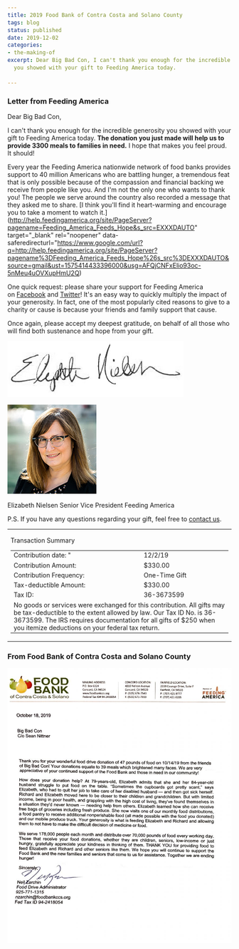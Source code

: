 ```yaml
---
title: 2019 Food Bank of Contra Costa and Solano County
tags: blog
status: published
date: 2019-12-02
categories:
- the-making-of
excerpt: Dear Big Bad Con, I can't thank you enough for the incredible generosity
  you showed with your gift to Feeding America today.

---
```

### Letter from Feeding America

Dear Big Bad Con,

I can't thank you enough for the incredible generosity you showed with your gift to Feeding America today. <strong>The donation you just made will help us to provide 3300 meals to families in need.</strong> I hope that makes you feel proud. It should!

Every year the Feeding America nationwide network of food banks provides support to 40 million Americans who are battling hunger, a tremendous feat that is only possible because of the compassion and financial backing we receive from people like you. And I'm not the only one who wants to thank you! The people we serve around the country also recorded a message that they asked me to share. [I think you'll find it heart-warming and encourage you to take a moment to watch it.](http://help.feedingamerica.org/site/PageServer?pagename=Feeding_America_Feeds_Hope&s_src=EXXXDAUTO" target="_blank" rel="noopener" data-saferedirecturl="https://www.google.com/url?q=http://help.feedingamerica.org/site/PageServer?pagename%3DFeeding_America_Feeds_Hope%26s_src%3DEXXXDAUTO&source=gmail&ust=1575414433396000&usg=AFQjCNFxElio93oc-5nMeu4uOVXupHmU2Q)

One quick request: please share your support for Feeding America on [Facebook](https://www.facebook.com/dialog/feed?app_id=966242223397117&link=http%3A%2F%2Ffeeding.am%2Fdonatemeals&picture=https%3A%2F%2Fsecure2.convio.net%2Fa2h%2Fimages%2Fcontent%2Fpagebuilder%2Ffbshare-donation-confirmation-1200x628.jpg&name=Donate%20to%20Feeding%20America&caption=%20&description=I%20just%20donated%20to%20Feeding%20America.%20Join%20me%20and%20give%20a%20meal%20to%20hungry%20families%20today!&redirect_uri=http%3A%2F%2Fwww.facebook.com%2F&display=popup) and [Twitter](http://twitter.com/share?url=http%3A%2F%2Ffeeding.am%2Fgivemeals&text=I+just+gave+3300+meals+to+%40FeedingAmerica.+Join+me+and+give+meals+to+hungry+families%21)! It's an easy way to quickly multiply the impact of your generosity. In fact, one of the most popularly cited reasons to give to a charity or cause is because your friends and family support that cause.

Once again, please accept my deepest gratitude, on behalf of all those who will find both sustenance and hope from your gift.

![](/images/ENielsen_sig_2012_NoMiddleInitial.jpg)

![](/images/LizHeadSHot.jpg)

Elizabeth Nielsen Senior Vice President Feeding America

P.S. If you have any questions regarding your gift, feel free to [contact us](http://help.feedingamerica.org/site/PageServer?pagename=contactus).

<table border="0" width="100%" align="center"><tbody><tr><td><div><p align="left">Transaction Summary</p><div></div><table border="0" width="100%"><tbody><tr><td align="left">Contribution date: "</td><td align="left">12/2/19</td></tr><tr><td align="left">Contribution Amount:</td><td align="left">$330.00</td></tr><tr><td align="left">Contribution Frequency:</td><td align="left">One-Time Gift</td></tr><tr><td align="left">Tax-deductible Amount:</td><td align="left">$330.00</td></tr><tr><td align="left">Tax ID:</td><td align="left">36-3673599</td></tr><tr><td colspan="2">No goods or services were exchanged for this contribution. All gifts may be tax-deductible to the extent allowed by law. Our Tax ID No. is 36-3673599. The IRS requires documentation for all gifts of $250 when you itemize deductions on your federal tax return.</td></tr></tbody></table></div></td></tr></tbody></table>

### From Food Bank of Contra Costa and Solano County

[![](/images/2019-Food-Bank-of-Contra-Costa-and-Solano-836x1024.jpg)](https://www.bigbadcon.com/wp-content/uploads/2019/12/2019-Food-Bank-of-Contra-Costa-and-Solano.jpg)